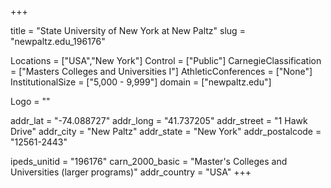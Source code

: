 
+++

title = "State University of New York at New Paltz"
slug = "newpaltz.edu_196176"

Locations = ["USA","New York"]
Control = ["Public"]
CarnegieClassification = ["Masters Colleges and Universities I"]
AthleticConferences = ["None"]
InstitutionalSize = ["5,000 - 9,999"]
domain = ["newpaltz.edu"]

Logo = ""

addr_lat = "-74.088727"
addr_long = "41.737205"
addr_street = "1 Hawk Drive"
addr_city = "New Paltz"
addr_state = "New York"
addr_postalcode = "12561-2443"

ipeds_unitid = "196176"
carn_2000_basic = "Master's Colleges and Universities (larger programs)"
addr_country = "USA"
+++
    
